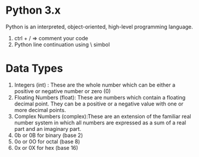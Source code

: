 # Python 3.x

Python is an interpreted, object-oriented, high-level programming language.

1. ctrl + / => comment your code
2. Python line continuation using \ simbol


# Data Types

1. Integers (int) : These are the whole number which can be either a positive or negative number or zero (0)
2. Floating Numbers (float): These are numbers which contain a floating decimal point. They can be a positive or a negative value with one or more decimal points.
3. Complex Numbers (complex):These are an extension of the familiar real number system in which all numbers are expressed as a sum of a real part and an imaginary part.
4.  0b or 0B for binary (base 2)
5.  0o or 0O for octal (base 8)
6.  0x or 0X for hex (base 16) 
